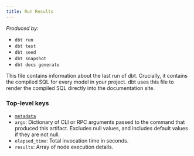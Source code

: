 ```yaml
---
title: Run Results
---
```


_Produced by:_
- `dbt run`
- `dbt test`
- `dbt seed`
- `dbt snapshot`
- `dbt docs generate`

This file contains information about the last run of dbt. Crucially, it contains the compiled SQL for every model in your project. dbt uses this file to render the compiled SQL directly into the documentation site.

### Top-level keys

- [`metadata`](dbt-artifacts#common-metadata)
- `args`: Dictionary of CLI or RPC arguments passed to the command that produced this artifact. Excludes null values, and includes default values if they are not null.
- `elapsed_time`: Total invocation time in seconds.
- `results`: Array of node execution details.
